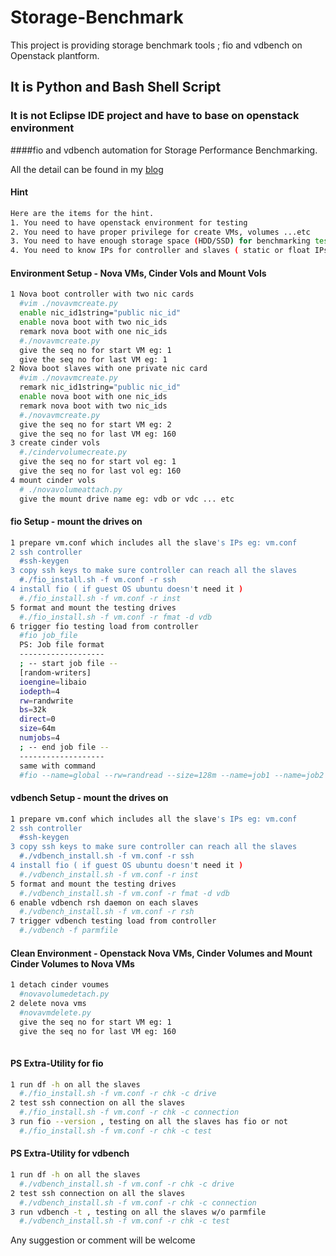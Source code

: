 # Storage-Benchmark
This project is providing storage benchmark tools ; fio and vdbench on Openstack plantform.

## It is Python and Bash Shell Script
### It is not Eclipse IDE project and have to base on openstack environment
####fio and vdbench automation for Storage Performance Benchmarking.

All the detail can be found in my [blog](http://chianingwang.blogspot.com/2015/01/minhash-for-file-similarity.html)

#### Hint
```bash
Here are the items for the hint.
1. You need to have openstack environment for testing
2. You need to have proper privilege for create VMs, volumes ...etc
3. You need to have enough storage space (HDD/SSD) for benchmarking test
4. You need to know IPs for controller and slaves ( static or float IPs )
```

#### Environment Setup - Nova VMs, Cinder Vols and Mount Vols 
```bash
1 Nova boot controller with two nic cards
  #vim ./novavmcreate.py 
  enable nic_id1string="public nic_id"
  enable nova boot with two nic_ids
  remark nova boot with one nic_ids
  #./novavmcreate.py
  give the seq no for start VM eg: 1
  give the seq no for last VM eg: 1
2 Nova boot slaves with one private nic card
  #vim ./novavmcreate.py 
  remark nic_id1string="public nic_id"
  enable nova boot with one nic_ids
  remark nova boot with two nic_ids
  #./novavmcreate.py
  give the seq no for start VM eg: 2 
  give the seq no for last VM eg: 160
3 create cinder vols
  #./cindervolumecreate.py
  give the seq no for start vol eg: 1
  give the seq no for last vol eg: 160
4 mount cinder vols
  # ./novavolumeattach.py
  give the mount drive name eg: vdb or vdc ... etc

```

#### fio Setup - mount the drives on 
```bash
1 prepare vm.conf which includes all the slave's IPs eg: vm.conf
2 ssh controller
  #ssh-keygen
3 copy ssh keys to make sure controller can reach all the slaves
  #./fio_install.sh -f vm.conf -r ssh
4 install fio ( if guest OS ubuntu doesn't need it )
  #./fio_install.sh -f vm.conf -r inst
5 format and mount the testing drives
  #./fio_install.sh -f vm.conf -r fmat -d vdb
6 trigger fio testing load from controller
  #fio job_file
  PS: Job file format
  -------------------
  ; -- start job file --
  [random-writers]
  ioengine=libaio
  iodepth=4
  rw=randwrite
  bs=32k
  direct=0
  size=64m
  numjobs=4
  ; -- end job file --
  -------------------
  same with command
  #fio --name=global --rw=randread --size=128m --name=job1 --name=job2
```

#### vdbench Setup - mount the drives on 
```bash
1 prepare vm.conf which includes all the slave's IPs eg: vm.conf
2 ssh controller
  #ssh-keygen
3 copy ssh keys to make sure controller can reach all the slaves
  #./vdbench_install.sh -f vm.conf -r ssh
4 install fio ( if guest OS ubuntu doesn't need it )
  #./vdbench_install.sh -f vm.conf -r inst
5 format and mount the testing drives
  #./vdbench_install.sh -f vm.conf -r fmat -d vdb
6 enable vdbench rsh daemon on each slaves
  #./vdbench_install.sh -f vm.conf -r rsh
7 trigger vdbench testing load from controller
  #./vdbench -f parmfile
```

#### Clean Environment - Openstack Nova VMs, Cinder Volumes and Mount Cinder Volumes to Nova VMs 
```bash
1 detach cinder voumes
  #novavolumedetach.py
2 delete nova vms
  #novavmdelete.py
  give the seq no for start VM eg: 1
  give the seq no for last VM eg: 160
  
```
#### PS Extra-Utility for fio  
```bash
1 run df -h on all the slaves
  #./fio_install.sh -f vm.conf -r chk -c drive
2 test ssh connection on all the slaves
  #./fio_install.sh -f vm.conf -r chk -c connection
3 run fio --version , testing on all the slaves has fio or not
  #./fio_install.sh -f vm.conf -r chk -c test
```

#### PS Extra-Utility for vdbench  
```bash
1 run df -h on all the slaves
  #./vdbench_install.sh -f vm.conf -r chk -c drive
2 test ssh connection on all the slaves
  #./vdbench_install.sh -f vm.conf -r chk -c connection
3 run vdbench -t , testing on all the slaves w/o parmfile
  #./vdbench_install.sh -f vm.conf -r chk -c test
```

Any suggestion or comment will be welcome
